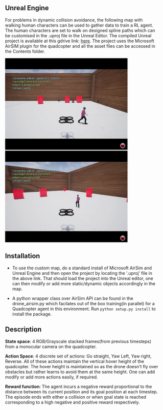 ## Unreal Engine
For problems in dynamic collision avoidance, the following map with walking human characters can be used to gather data to train a RL agent. The human characters are set to walk on designed spline paths which can be customised in the .uproj file in the Unreal Editor. The compiled Unreal project is available at this gdrive link: [here](https://drive.google.com/drive/folders/1ZYeQIaZDmKPVhS7VEsjHF7_miHy66nuY?usp=sharing). The project uses the Microsoft AirSIM plugin for the quadcopter and all the asset files can be accessed in the Contents folder.

<p float="left">
  <img src="imgs/1.png" width="400" />
  <img src="imgs/2.png" width="400" /> 
</p>

## Installation
* To use the custom map, do a standard install of Microsoft AirSim and Unreal Engine and then open the project by locating the '.uproj' file in the above link. That should load the project into the Unreal editor, one can then modify or add more static/dynamic objects accordingly in the map.

* A python wrapper class over AirSim API can be found in the drone_airsim.py which facilates out of the box training(in parallel) for a Quadcopter agent in this environment. Run `python setup.py install` to install the package. 

## Description 
**State space**: 4 RGB/Grayscale stacked frames(from previous timesteps) from a monocular camera on the quadcopter.  

**Action Space**: 4 discrete set of actions: Go straight, Yaw Left, Yaw right, Reverse. All of these actions maintain the vertical hover height of the quadcopter. The hover height is maintained so as the drone doesn't fly over obstacles but rather learns to avoid them at the same height. One can add modify or add more actions easily, if required.  

**Reward function**:  The agent incurs a negative reward proportional to the distance between its current position and its goal position at each timestep. The episode ends with either a collision or when goal state is reached corresponding to a high negative and positive reward respectively.
